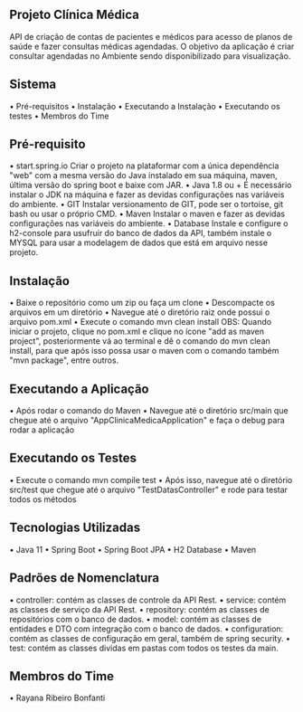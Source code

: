 ## Projeto Clínica Médica
API de criação de contas de pacientes e médicos para acesso de planos de saúde e fazer consultas médicas agendadas. O objetivo da aplicação é criar consultar agendadas no Ambiente sendo disponibilizado para visualização.

## Sistema 
•	Pré-requisitos
•	Instalação
•	Executando a Instalação
•	Executando os testes
•	Membros do Time

## Pré-requisito
•	start.spring.io
Criar o projeto na plataformar com a única dependência "web" com a mesma versão do Java instalado em sua máquina, maven, última versão do spring boot e baixe com JAR.
•	Java 1.8 ou +
É necessário instalar o JDK na máquina e fazer as devidas configurações nas variáveis do ambiente.
•	GIT
Instalar versionamento de GIT, pode ser o tortoise, git bash ou usar o próprio CMD.
•	Maven
Instalar o maven e fazer as devidas configurações nas variáveis do ambiente. 
•	Database
Instale e configure o h2-console para usufruir do banco de dados da API, também instale o MYSQL para usar a modelagem de dados que está em arquivo nesse projeto.

## Instalação
•	Baixe o repositório como um zip ou faça um clone
•	Descompacte os arquivos em um diretório
•	Navegue até o diretório raiz onde possui o arquivo pom.xml
•	Execute o comando mvn clean install
OBS: Quando iniciar o projeto, clique no pom.xml e clique no ícone "add as maven project", posteriormente vá ao terminal e dê o comando do mvn clean install, para que após isso possa usar o maven com o comando também "mvn package", entre outros.

## Executando a Aplicação
•	Após rodar o comando do Maven
•	Navegue até o diretório src/main que chegue até o arquivo "AppClinicaMedicaApplication" e faça o debug para rodar a aplicação

## Executando os Testes
•	Execute o comando mvn compile test
•	Após isso, navegue até o diretório src/test que chegue até o arquivo "TestDatasController" e rode para testar todos os métodos

## Tecnologias Utilizadas
•	Java 11
•	Spring Boot
•	Spring Boot JPA
•	H2 Database
•	Maven

## Padrões de Nomenclatura
•	controller: contém as classes de controle da API Rest.
•	service: contém as classes de serviço da API Rest.
•	repository: contém as classes de repositórios com o banco de dados.
•	model: contém as classes de entidades e DTO com integração com o banco de dados.
•	configuration: contém as classes de configuração em geral, também de spring security.
•	test: contém as classes dividas em pastas com todos os testes da main.

## Membros do Time
•	Rayana Ribeiro Bonfanti
